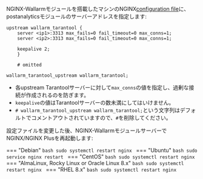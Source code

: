 NGINX-Wallarmモジュールを搭載したマシンのNGINX[configuration file](https://docs.nginx.com/nginx/admin-guide/basic-functionality/managing-configuration-files/)に、postanalyticsモジュールのサーバーアドレスを指定します:

```
upstream wallarm_tarantool {
    server <ip1>:3313 max_fails=0 fail_timeout=0 max_conns=1;
    server <ip2>:3313 max_fails=0 fail_timeout=0 max_conns=1;
    
    keepalive 2;
    }

    # omitted

wallarm_tarantool_upstream wallarm_tarantool;
```

* 各upstream Tarantoolサーバーに対して`max_conns`の値を指定し、過剰な接続が作成されるのを防ぎます。
* `keepalive`の値はTarantoolサーバーの数未満にしてはいけません。
* `# wallarm_tarantool_upstream wallarm_tarantool;`という文字列はデフォルトでコメントアウトされていますので、`#`を削除してください。

設定ファイルを変更した後、NGINX-WallarmモジュールサーバーでNGINX/NGINX Plusを再起動します:

=== "Debian"
    ```bash
    sudo systemctl restart nginx
    ```
=== "Ubuntu"
    ```bash
    sudo service nginx restart
    ```
=== "CentOS"
    ```bash
    sudo systemctl restart nginx
    ```
=== "AlmaLinux, Rocky Linux or Oracle Linux 8.x"
    ```bash
    sudo systemctl restart nginx
    ```
=== "RHEL 8.x"
    ```bash
    sudo systemctl restart nginx
    ```